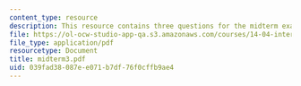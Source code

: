 ```yaml
---
content_type: resource
description: This resource contains three questions for the midterm exams.
file: https://ol-ocw-studio-app-qa.s3.amazonaws.com/courses/14-04-intermediate-microeconomic-theory-fall-2006/039fad38087ee071b7df76f0cffb9ae4_midterm3.pdf
file_type: application/pdf
resourcetype: Document
title: midterm3.pdf
uid: 039fad38-087e-e071-b7df-76f0cffb9ae4
---
```

